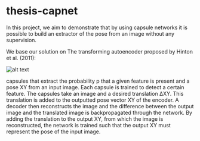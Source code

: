 # thesis-capnet
In this project, we aim to demonstrate that by using capsule
networks it is possible to build an extractor of the pose from an image without
any supervision.

We base our solution on The transforming autoencoder proposed by Hinton et al. (2011):

![alt text](https://www.researchgate.net/profile/Mensah-Patrick-2/publication/336067692/figure/fig2/AS:809496385425420@1570010386756/Auto-encoder-Capsule-structure-Hinton-et-al-2011.png)

capsules that extract the
probability p that a given feature is present and a pose XY from an input image.
Each capsule is trained to detect a certain feature. The capsules take an image and
a desired translation ΔXY. This translation is added to the outputted pose vector
XY of the encoder. A decoder then reconstructs the image and the difference
between the output image and the translated image is backpropagated through
the network. By adding the translation to the output XY, from which the image is
reconstructed, the network is trained such that the output XY must represent the
pose of the input image.
